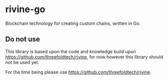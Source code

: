 # rivine-go

Blockchain technology for creating custom chains, written in Go.

## Do not use

This library is based upon the code and knowledge build upon <https://github.com/threefoldtech/rivine>,
for now however this library should not be used yet.

For the time being please use <https://github.com/threefoldtech/rivine>.
